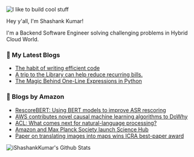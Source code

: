 ![I like to build cool stuff](https://res.cloudinary.com/dt8g3rhcy/image/upload/v1595929574/i_like_to_build_cool_shit._1_nzbwjh.png)

Hey y'all, I'm Shashank Kumar! 

I'm a Backend Software Engineer solving challenging problems in Hybrid Cloud World.

### 📕 My Latest Blogs
<!-- BLOG-POST-LIST:START -->
- [The habit of writing efficient code](https://medium.com/@ishashankkumar/the-habit-of-writing-efficient-code-153b05f04269?source=rss-d24dda280d5f------2)
- [A trip to the Library can help reduce recurring bills.](https://medium.com/swlh/a-trip-to-the-library-can-help-reduce-recurring-bills-23bca495cdf5?source=rss-d24dda280d5f------2)
- [The Magic Behind One-Line Expressions in Python](https://medium.com/swlh/the-magic-behind-one-line-expressions-in-python-816c10180c5c?source=rss-d24dda280d5f------2)
<!-- BLOG-POST-LIST:END -->

### 📕 Blogs by Amazon
<!-- AMAZON-BLOG-POST-LIST:START -->
- [RescoreBERT: Using BERT models to improve ASR rescoring](https://www.amazon.science/blog/rescorebert-using-bert-models-to-improve-asr-rescoring)
- [AWS contributes novel causal machine learning algorithms to DoWhy](https://www.amazon.science/blog/aws-contributes-novel-causal-machine-learning-algorithms-to-dowhy)
- [ACL: What comes next for natural-language processing?](https://www.amazon.science/blog/acl-what-comes-next-for-natural-language-processing)
- [Amazon and Max Planck Society launch Science Hub](https://www.amazon.science/academic-engagements/amazon-and-max-planck-society-launch-science-hub)
- [Paper on translating images into maps wins ICRA best-paper award](https://www.amazon.science/blog/translating-images-into-birds-eye-view-maps)
<!-- AMAZON-BLOG-POST-LIST:END -->



<img align="center" alt="iShashankKumar's Github Stats" src="https://github-readme-stats.vercel.app/api?username=ishashankkumar&show_icons=true&hide_border=true" />

